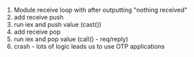 1. Module receive loop with after outputting "nothing received"
1. add receive push
1. run iex and push value (cast())
1. add receive pop
1. run iex and pop value (call() - req/reply)
1. crash - lots of logic leads us to use OTP applications
